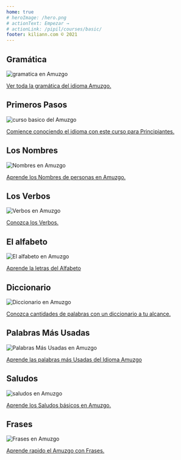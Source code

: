 ```yaml
---
home: true
# heroImage: /hero.png
# actionText: Empezar →
# actionLink: /pipil/courses/basic/
footer: kiliann.com © 2021 
---
```


<div class="features">
  <div class="feature">
    <h2>Gramática </h2>
    <img src="/home/grammar.jpg" alt="gramatica en Amuzgo">
    <p><a href="/mx/amuzgo/grammar/guide/">Ver toda la gramática del idioma Amuzgo.</a></p>
  </div>
  <div class="feature">
    <h2>Primeros Pasos</h2>
    <img src="/home/courses.jpg" alt="curso basico del Amuzgo">
    <p><a href="/mx/amuzgo/courses/basic/">Comience conociendo el idioma con este curso para Principiantes.</a></p>
  </div>
  <div class="feature">
    <h2>Los Nombres</h2>
    <img src="/home/people.jpg" alt="Nombres en Amuzgo">
    <p><a href="/mx/amuzgo/vocabulary/people/">Aprende los Nombres de personas en Amuzgo.</a></p>
  </div>
   <div class="feature">
    <h2>Los Verbos </h2>
    <img src="/home/verbs.png" alt="Verbos en Amuzgo">
    <p><a href="/mx/amuzgo/grammar/verbs/">Conozca los Verbos.</a></p>
  </div>
  <div class="feature">
    <h2>El alfabeto</h2>
    <img src="/home/alphabet.jpg" alt="El alfabeto en Amuzgo">
    <p><a href="/mx/amuzgo/grammar/alphabet/">Aprende la letras del Alfabeto</a></p>
  </div>
     <div class="feature">
    <h2>Diccionario</h2>
    <img src="/home/dictionary.jpg" alt="Diccionario en Amuzgo">
    <p><a href="/mx/amuzgo/dictionary/">Conozca cantidades de palabras con un diccionario a tu alcance.</a></p>
  </div>
  <div class="feature">
    <h2>Palabras Más Usadas</h2>
    <img src="/home/more_used.jpg" alt="Palabras Más Usadas en Amuzgo">
    <p><a href="/mx/amuzgo/vocabulary/more_used/">Aprende las palabras más Usadas del Idioma Amuzgo</a></p>
  </div>
    <div class="feature">
    <h2>Saludos</h2>
    <img src="/home/greetings.jpg" alt="saludos en Amuzgo">
    <p><a href="/mx/amuzgo/vocabulary/greetings/">Aprende los Saludos básicos en Amuzgo.</a></p>
  </div>
   <div class="feature">
    <h2>Frases</h2>
    <img src="/home/phrases.jpg" alt="Frases en Amuzgo">
    <p><a href="/mx/amuzgo/vocabulary/phrases/">Aprende rapido el Amuzgo con Frases.</a></p>
  </div>
</div>

<!-- <counter/> -->